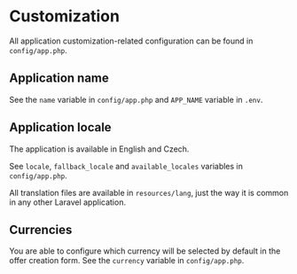 # Customization

All application customization-related configuration can be found in `config/app.php`.

## Application name

See the `name` variable in `config/app.php` and `APP_NAME` variable in `.env`.

## Application locale

The application is available in English and Czech.

See `locale`, `fallback_locale` and `available_locales` variables in `config/app.php`.

All translation files are available in `resources/lang`, just the way it is common in any other Laravel application.

## Currencies

You are able to configure which currency will be selected by default in the offer creation form. See the `currency` variable in `config/app.php`.